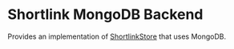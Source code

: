 # Shortlink MongoDB Backend

Provides an implementation of [ShortlinkStore](../shortlink-lib/src/main/kotlin/persistence/ShortLinkStore.kt) that uses MongoDB.
